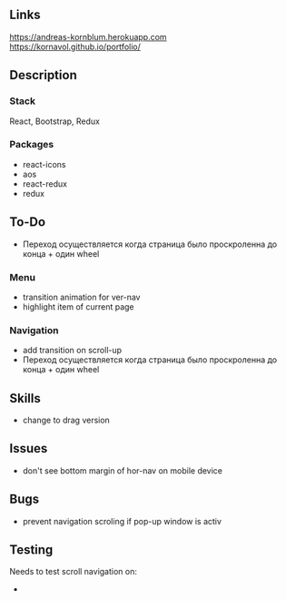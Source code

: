 ## Links

<https://andreas-kornblum.herokuapp.com> <br />
<https://kornavol.github.io/portfolio/>

## Description

### Stack

React, Bootstrap, Redux

### Packages

- react-icons
- aos
- react-redux
- redux

## To-Do

- Переход осуществляется когда страница было проскроленна до конца + один wheel

### Menu

- transition animation for ver-nav
- highlight item of current page

### Navigation

- add transition on scroll-up
- Переход осуществляется когда страница было проскроленна до конца + один wheel

## Skills

- change to drag version

## Issues

- don't see bottom margin of hor-nav on mobile device

## Bugs

- prevent navigation scroling if pop-up window is activ

## Testing

Needs to test scroll navigation on:

-
